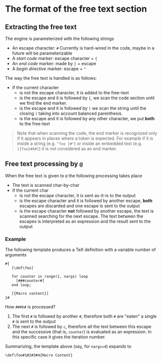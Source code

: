 # The format of the free text section

## Extracting the free text

The engine is parameterized with the following strings
* An escape character: `#` Currently is hard-wired in the code, maybe in a future will be parameterizable
* A *start code* marker: escape character + `{` 
* An *end code* marker: made by `}` + escape
* A *begin directive* marker:  escape + `"`

The way the free text is handled is as follows:

* If the current character
    * is not the escape character, it is added to the free-text
    * is the escape and it is followed by `{`, we scan the code section until we find the end marker.  
    * is the escape and it is followed by `(` we scan the string until the closing `)` taking into account balanced parenthesis. 
    * is the escape and it is followed by any other character, we put **both** to the free-text
    
> Note that when scanning the code, the end marker is recognized only if it appears in places where a token is expected.  For example if it is inside a string (e.g. `"foo }#"`) or inside an embedded text (e.g. `[{foo}#k#]`) it is not considered as an end marker.

## Free text processing by `@`

When the free text is given to `@` the following processing takes place

* The text is scanned char-by-char
* If the current char 
    * is not the escape character, it is sent as-it-is to the output
    * is the escape character and it is followed by another escape, **both** escapes are discarded and one escape is sent to the output
    * is the escape character **not** followed by another escape, the text is scanned searching for the next escape. The text between the escapes is interpreted as an expression and the result sent to the output

### Example

The following template produces a TeX definition with a variable number of arguments

```
#{
   [\def\foo]
   
   for counter in range(1, nargs) loop
     [###counter#]
   end loop;

   [{Macro content}]
}#
```

How `###k#` is processed?
1. The first `#` is followed by another `#`, therefore both `#` are "eaten" a single `#` is sent to the output
2. The next `#` is followed by `c`, therefore all the text between this escape and the successive (that is, `counter`) is evaluated as an expression.  In this specific case it gives the iteration number.

Summarizing, the template above (say, for `nargs=4`) expands to

```
\def\foo#1#2#3#4{Macro Content}
```
